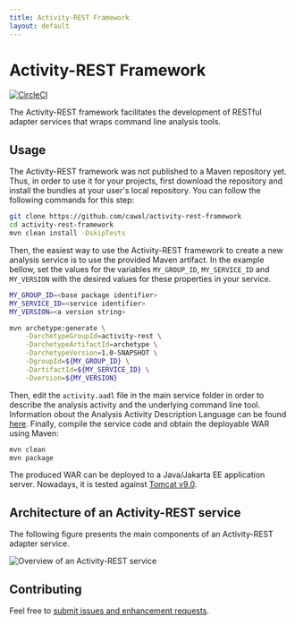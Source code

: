 ```yaml
---
title: Activity-REST Framework
layout: default
---
```

# Activity-REST Framework

[![CircleCI](https://circleci.com/gh/cawal/activity-rest-framework.svg?style=svg&circle-token=7821e416a427c1defc5d6a76601f4bf555123888)](https://circleci.com/gh/cawal/activity-rest-framework)

The Activity-REST framework facilitates the development of RESTful adapter services that wraps command line analysis tools.


## Usage

The Activity-REST framework was not published to a Maven repository yet.
Thus, in order to use it for your projects, first download the repository and install the bundles at your user's local repository.
You can follow the following commands for this step:

```bash
git clone https://github.com/cawal/activity-rest-framework
cd activity-rest-framework
mvn clean install -DskipTests
```

Then, the easiest way to use the Activity-REST framework to create a new analysis service is to use the provided Maven artifact.
In the example bellow, set the values for the variables `MY_GROUP_ID`, `MY_SERVICE_ID` and `MY_VERSION` with the desired values for these properties in your service. 


```bash
MY_GROUP_ID=<base package identifier>
MY_SERVICE_ID=<service identifier>
MY_VERSION=<a version string>

mvn archetype:generate \
	-DarchetypeGroupId=activity-rest \
	-DarchetypeArtifactId=archetype \
	-DarchetypeVersion=1.0-SNAPSHOT \
	-DgroupId=${MY_GROUP_ID} \
	-DartifactId=${MY_SERVICE_ID} \
	-Dversion=${MY_VERSION}
```

Then, edit the `activity.aadl` file in the main service folder in order to describe the analysis activity and the underlying command line tool.
Information obout the Analysis Activity Description Language can be found [here](https://cawal.github.io/activity-rest-framework/aadl).
Finally, compile the service code and obtain the  deployable WAR using Maven:

```bash
mvn clean
mvn package
```

The produced WAR can be deployed to a Java/Jakarta EE application server.
Nowadays, it is tested against [Tomcat v9.0](http://tomcat.apache.org/tomcat-9.0-doc/index.html).


## Architecture of an Activity-REST service

The following figure presents the main components of an  Activity-REST adapter service.

![Overview of an Activity-REST service](./activityrest/img/components-c4.png)

## Contributing

Feel free to [submit issues and enhancement requests](https://github.com/cawal/activity-rest-framework/issues).
